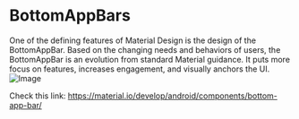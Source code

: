 # BottomAppBars
One of the defining features of Material Design is the design of the BottomAppBar. Based on the changing needs and behaviors of users, the BottomAppBar is an evolution from standard Material guidance. It puts more focus on features, increases engagement, and visually anchors the UI. 
![Image](https://github.com/mistrba/BottomAppBars/blob/master/01.png?raw=true)

Check this link: https://material.io/develop/android/components/bottom-app-bar/ 
